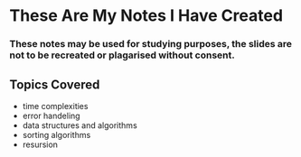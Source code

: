 # These Are My Notes I Have Created
### These notes may be used for studying purposes, the slides are not to be recreated or plagarised without consent.
## Topics Covered
- time complexities
- error handeling
- data structures and algorithms
- sorting algorithms
- resursion
